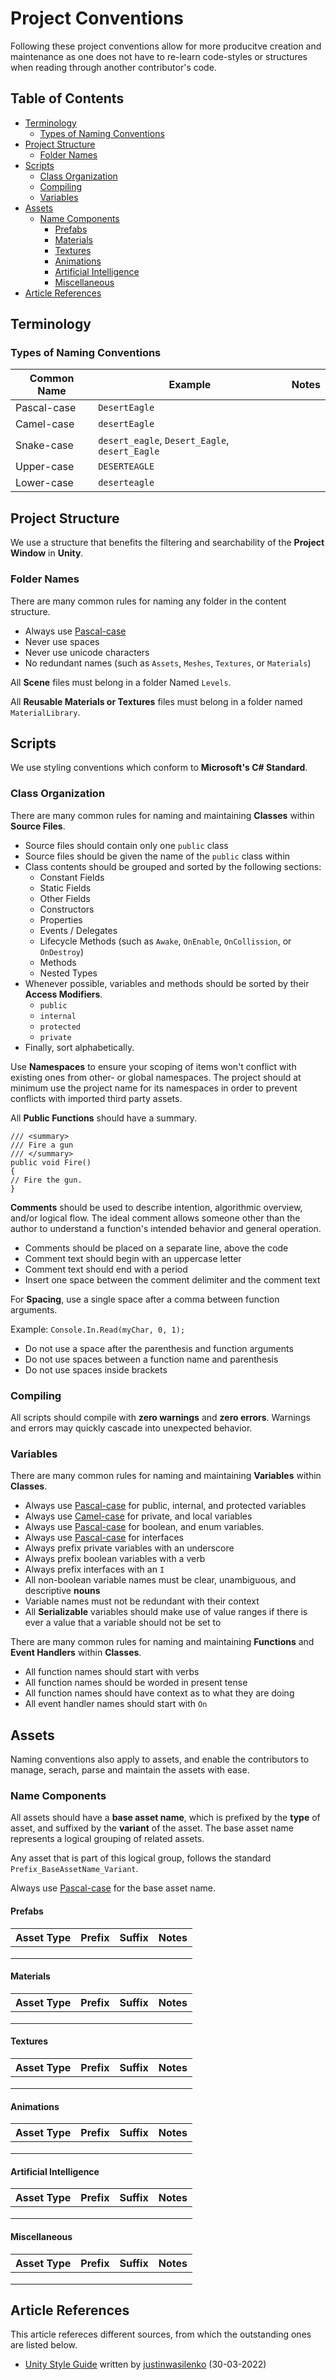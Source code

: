 # Project Conventions

Following these project conventions allow for more producitve creation and
maintenance as one does not have to re-learn code-styles or structures when
reading through another contributor's code.

## Table of Contents

- [Terminology](#terminology)
    - [Types of Naming Conventions](#types-of-naming-conventions)
- [Project Structure](#project-structure)
    - [Folder Names](#folder-names)
- [Scripts](#scripts)
    - [Class Organization](#class-organization)
    - [Compiling](#compiling)
    - [Variables](#variables)
- [Assets](#assets)
  - [Name Components](#name-components)
    - [Prefabs](#prefabs)
    - [Materials](#materials)
    - [Textures](#textures)
    - [Animations](#animations)
    - [Artificial Intelligence](#artificial-intelligence)
    - [Miscellaneous](#miscellaneous)
- [Article References](#article-references)

## Terminology

### Types of Naming Conventions

| Common Name   | Example                                        | Notes  |
| ------------- | ---------------------------------------------- | ------ |
| Pascal-case   | `DesertEagle`                                  |        |
| Camel-case    | `desertEagle`                                  |        |
| Snake-case    | `desert_eagle`, `Desert_Eagle`, `desert_Eagle` |        |
| Upper-case    | `DESERTEAGLE`                                  |        |
| Lower-case    | `deserteagle`                                  |        |

## Project Structure

We use a structure that benefits the filtering and searchability of the
**Project Window** in **Unity**.

### Folder Names

There are many common rules for naming any folder in the content structure.
- Always use [Pascal-case](#types-of-naming-conventions)
- Never use spaces
- Never use unicode characters
- No redundant names (such as `Assets`, `Meshes`, `Textures`, or `Materials`)

All **Scene** files must belong in a folder Named `Levels`.

All **Reusable Materials or Textures** files must belong in a folder named
`MaterialLibrary`.

## Scripts

We use styling conventions which conform to **Microsoft's C# Standard**.

### Class Organization

There are many common rules for naming and maintaining **Classes** within
**Source Files**.
- Source files should contain only one `public` class
- Source files should be given the name of the `public` class within
- Class contents should be grouped and sorted by the following sections:
    - Constant Fields
    - Static Fields
    - Other Fields
    - Constructors
    - Properties
    - Events / Delegates
    - Lifecycle Methods (such as `Awake`, `OnEnable`, `OnCollission`, or
      `OnDestroy`)
    - Methods
    - Nested Types
- Whenever possible, variables and methods should be sorted by their **Access
  Modifiers**.
    - `public`
    - `internal`
    - `protected`
    - `private`
- Finally, sort alphabetically.

Use **Namespaces** to ensure your scoping of items won't conflict with existing
ones from other- or global namespaces. The project should at minimum use the
project name for its namespaces in order to prevent conflicts with imported
third party assets.

All **Public Functions** should have a summary.
```
/// <summary>
/// Fire a gun
/// </summary>
public void Fire()
{
// Fire the gun.
}
```

**Comments** should be used to describe intention, algorithmic overview, and/or
logical flow. The ideal comment allows someone other than the author to
understand a function's intended behavior and general operation.
- Comments should be placed on a separate line, above the code
- Comment text should begin with an uppercase letter
- Comment text should end with a period
- Insert one space between the comment delimiter and the comment text

For **Spacing**, use a single space after a comma between function arguments.

Example: `Console.In.Read(myChar, 0, 1);`
- Do not use a space after the parenthesis and function arguments
- Do not use spaces between a function name and parenthesis
- Do not use spaces inside brackets

### Compiling
All scripts should compile with **zero warnings** and **zero errors**. Warnings
and errors may quickly cascade into unexpected behavior.

### Variables

There are many common rules for naming and maintaining **Variables** within
**Classes**.
- Always use [Pascal-case](#types-of-naming-conventions) for public, internal,
  and protected variables
- Always use [Camel-case](#types-of-naming-conventions) for private, and local
  variables
- Always use [Pascal-case](#types-of-naming-conventions) for boolean, and enum
  variables.
- Always use [Pascal-case](#types-of-naming-conventions) for interfaces
- Always prefix private variables with an underscore
- Always prefix boolean variables with a verb
- Always prefix interfaces with an `I`
- All non-boolean variable names must be clear, unambiguous, and descriptive
  **nouns**
- Variable names must not be redundant with their context
- All **Serializable** variables should make use of value ranges if there is
  ever a value that a variable should not be set to

There are many common rules for naming and maintaining **Functions** and **Event Handlers** within **Classes**.
- All function names should start with verbs
- All function names should be worded in present tense
- All function names should have context as to what they are doing
- All event handler names should start with `On`

## Assets

Naming conventions also apply to assets, and enable the contributors to manage,
serach, parse and maintain the assets with ease.

### Name Components

All assets should have a **base asset name**, which is prefixed by the **type**
of asset, and suffixed by the **variant** of the asset. The base asset name
represents a logical grouping of related assets.

Any asset that is part of this logical group, follows the standard
`Prefix_BaseAssetName_Variant`.

Always use [Pascal-case](#types-of-naming-conventions) for the base asset name.

#### Prefabs

| Asset Type    | Prefix | Suffix | Notes |
| ------------- | ------ | ------ | ----- |
|               |        |        |       |
|               |        |        |       |
|               |        |        |       |

#### Materials

| Asset Type    | Prefix | Suffix | Notes |
| ------------- | ------ | ------ | ----- |
|               |        |        |       |
|               |        |        |       |
|               |        |        |       |

#### Textures

| Asset Type    | Prefix | Suffix | Notes |
| ------------- | ------ | ------ | ----- |
|               |        |        |       |
|               |        |        |       |
|               |        |        |       |

#### Animations

| Asset Type    | Prefix | Suffix | Notes |
| ------------- | ------ | ------ | ----- |
|               |        |        |       |
|               |        |        |       |
|               |        |        |       |

#### Artificial Intelligence

| Asset Type    | Prefix | Suffix | Notes |
| ------------- | ------ | ------ | ----- |
|               |        |        |       |
|               |        |        |       |
|               |        |        |       |

#### Miscellaneous

| Asset Type    | Prefix | Suffix | Notes |
| ------------- | ------ | ------ | ----- |
|               |        |        |       |
|               |        |        |       |
|               |        |        |       |

## Article References
This article refereces different sources, from which the outstanding ones are
listed below.
- [Unity Style Guide](https://github.com/justinwasilenko/Unity-Style-Guide)
  written by [justinwasilenko](https://github.com/justinwasilenko) (30-03-2022)
